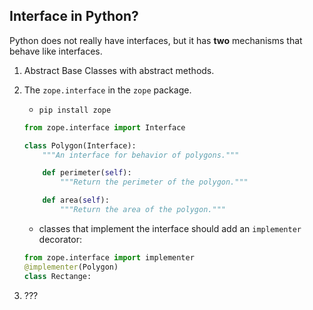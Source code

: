 
## Interface in Python?

Python does not really have interfaces, but it has **two** mechanisms that behave like interfaces.

1. Abstract Base Classes with abstract methods.

2. The `zope.interface` in the `zope` package.
   - ```pip install zope```
   ```python
   from zope.interface import Interface

   class Polygon(Interface):
       """An interface for behavior of polygons."""

       def perimeter(self):
           """Return the perimeter of the polygon."""

       def area(self):
           """Return the area of the polygon."""
    ```
    - classes that implement the interface should add an `implementer` decorator:
    ```python
    from zope.interface import implementer
    @implementer(Polygon)
    class Rectange:
    ```

3. ???

